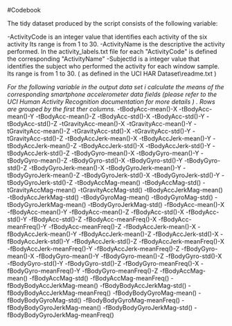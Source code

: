 #Codebook

The tidy dataset produced by the script consists of the following variable:

-ActivityCode is an integer value  that identifies each activity of the six activity Its range is from 1 to 30. 
-ActivityName is  the  descriptive  the activity performed. In the activity_labels.txt file for each "ActivityCode" is defined the corresponding "ActivityName"
-SubjectId  is a integer value that identifies the subject who performed the activity for each window sample. Its range is from 1 to 30. ( as defined in the UCI HAR Dataset\readme.txt )

*For the following variable in the output data set i calculate the means of the corresponding smartphone accelerometer data fields (please refer to the UCI Human Activity Recognition documentation for more details ) . Rows are grouped by the first ther columns.*
-tBodyAcc-mean()-X
-tBodyAcc-mean()-Y 
-tBodyAcc-mean()-Z
-tBodyAcc-std()-X
-tBodyAcc-std()-Y
-tBodyAcc-std()-Z
-tGravityAcc-mean()-X 
-tGravityAcc-mean()-Y
-tGravityAcc-mean()-Z
-tGravityAcc-std()-X
-tGravityAcc-std()-Y
-tGravityAcc-std()-Z 
-tBodyAccJerk-mean()-X
-tBodyAccJerk-mean()-Y
-tBodyAccJerk-mean()-Z
-tBodyAccJerk-std()-X
-tBodyAccJerk-std()-Y
-tBodyAccJerk-std()-Z
-tBodyGyro-mean()-X 
-tBodyGyro-mean()-Y
-tBodyGyro-mean()-Z 
-tBodyGyro-std()-X
-tBodyGyro-std()-Y
-tBodyGyro-std()-Z
-tBodyGyroJerk-mean()-X
-tBodyGyroJerk-mean()-Y 
-tBodyGyroJerk-mean()-Z
-tBodyGyroJerk-std()-X 
-tBodyGyroJerk-std()-Y 
-tBodyGyroJerk-std()-Z
-tBodyAccMag-mean() 
-tBodyAccMag-std() 
-tGravityAccMag-mean() 
-tGravityAccMag-std() 
-tBodyAccJerkMag-mean()
-tBodyAccJerkMag-std()
-tBodyGyroMag-mean()
-tBodyGyroMag-std()
-tBodyGyroJerkMag-mean()
-tBodyGyroJerkMag-std()
-fBodyAcc-mean()-X
-fBodyAcc-mean()-Y 
-fBodyAcc-mean()-Z
-fBodyAcc-std()-X 
-fBodyAcc-std()-Y 
-fBodyAcc-std()-Z 
-fBodyAcc-meanFreq()-X 
-fBodyAcc-meanFreq()-Y 
-fBodyAcc-meanFreq()-Z 
-fBodyAccJerk-mean()-X
-fBodyAccJerk-mean()-Y
-fBodyAccJerk-mean()-Z
-fBodyAccJerk-std()-X
-fBodyAccJerk-std()-Y 
-fBodyAccJerk-std()-Z 
-fBodyAccJerk-meanFreq()-X
-fBodyAccJerk-meanFreq()-Y
-fBodyAccJerk-meanFreq()-Z 
-fBodyGyro-mean()-X
-fBodyGyro-mean()-Y
-fBodyGyro-mean()-Z 
-fBodyGyro-std()-X 
-fBodyGyro-std()-Y 
-fBodyGyro-std()-Z 
-fBodyGyro-meanFreq()-X
-fBodyGyro-meanFreq()-Y
-fBodyGyro-meanFreq()-Z
-fBodyAccMag-mean()
-fBodyAccMag-std() 
-fBodyAccMag-meanFreq()
-fBodyBodyAccJerkMag-mean() 
-fBodyBodyAccJerkMag-std()
-fBodyBodyAccJerkMag-meanFreq() 
-fBodyBodyGyroMag-mean()
-fBodyBodyGyroMag-std()
-fBodyBodyGyroMag-meanFreq()
-fBodyBodyGyroJerkMag-mean()
-fBodyBodyGyroJerkMag-std()
-fBodyBodyGyroJerkMag-meanFreq()
